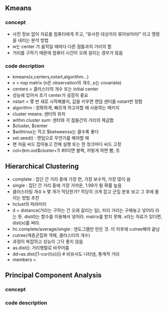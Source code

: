 ## Kmeans
### concept
- 사전 정보 없이 자료를 컴퓨터에게 주고, “유사한 대상끼리 묶어보아라!” 라고 명령을 내리는 분석 방법
- w는 center 가 움직일 때마다 다른 점들과의 거리의 합
- 거리를 구하기 때문에 컴퓨터 시간이 오래 걸리는 경우가 많음
### code decription
- kmeans(x,centers,nstart,algorithm...)
- x = nxp matrix (n은 observation의 개수, p는 covariate)
- centers = 클러스터의 개수 또는 initial center
- 성능에 있어서 초기 center가 굉장히 중요
- nstart = 몇 번 새로 시작해볼지, 값을 키우면 랜덤 센터를 nstart번 정함
- algorithm : 정확하게, 빠르게 하고자할 때 사용하는 패키지
- cluster means: 센터의 위치
- within cluster sum: 센터와 각 점들간의 거리의 제곱합
- $cluster, $center
- $withinss는 작고 $betweenss는 클수록 좋다
- set.seed() : 랜덤으로 무언가를 해야할 때
- 맨 처음 씨드 잡아놓고 전체 실행 또는 한 청크마다 씨드 고정
- col=(km.out$cluster+1) #0이면 블랙, 저렇게 하면 빨, 초

## Hierarchical Clustering
- complete : 집단 간 거리 중에 가장 먼, 가장 보수적, 가장 많이 씀
- single : 집단 간 거리 중에 가장 가까운, 1:99가 될 확률 높음
- 클러스터링 개수 k 몇 개가 적당한가? 적당히 크게 잡고 군집 분포 보고 그 후에 줄이는 방법 추천
- hclust의 파라미터
- d = distance(거리는 구하는 건 오래 걸리는 일), 미리 거리는 구해놓고 넣어라 라는 뜻. dist라는 함수를 이용해서 넣어라. matrix를 받지 못해. x라는 자료가 있다면, dist(x)를 써라. 
- hc.complete/average/single : 덴도그램만 만든 것. 이 이후에 cutree해야 끝남
- cutree(계층군집화 객체, 클러스터의 개수)
- 과정이 복잡하고 성능이 그닥 좋지 않음
- as.dist(): 거리행렬로 바꾸어줌
- dd=as.dist(|1-cor(t(x))|) # 비유사도 나타냄, 통계적 거리
- members = 

## Principal Component Analysis
### concept

### code description
